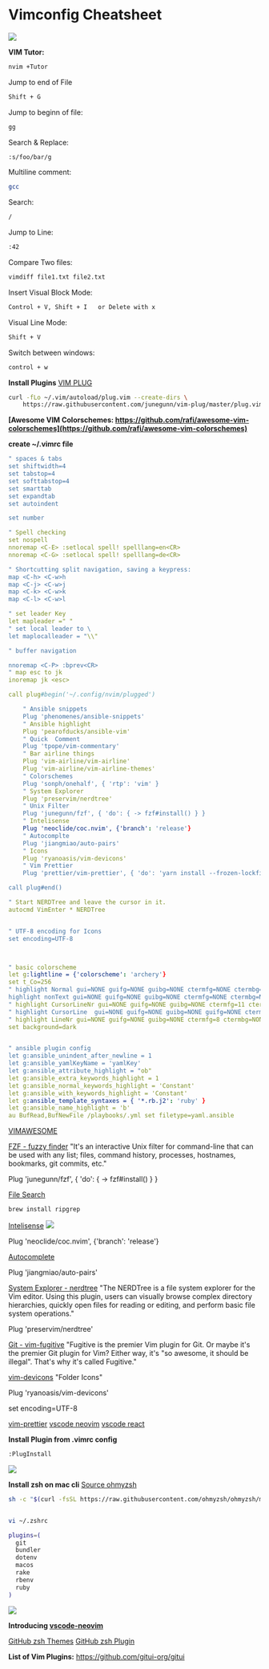 # Vimconfig Cheatsheet

![](../images/VimCheat.jpg)

**VIM Tutor:**
```sh
nvim +Tutor
```

Jump to end of File
```sh
Shift + G
```

Jump to beginn of file:
```sh
gg
```

Search & Replace:
```sh
:s/foo/bar/g
```

Multiline comment:
```sh
gcc
```

Search:
```sh
/
```

Jump to Line:
```sh
:42
```

Compare Two files:
```sh
vimdiff file1.txt file2.txt
```

Insert Visual Block Mode:
```sh
Control + V, Shift + I   or Delete with x
```

Visual Line Mode:
```sh
Shift + V
```

Switch between windows:
```sh
control + w
```

**Install Plugins**
[VIM PLUG](https://github.com/junegunn/vim-plug)
```sh
curl -fLo ~/.vim/autoload/plug.vim --create-dirs \
    https://raw.githubusercontent.com/junegunn/vim-plug/master/plug.vim
``` 

**[Awesome VIM Colorschemes: https://github.com/rafi/awesome-vim-colorschemes](https://github.com/rafi/awesome-vim-colorschemes)**

**create ~/.vimrc file**
```yml
" spaces & tabs
set shiftwidth=4
set tabstop=4
set softtabstop=4
set smarttab
set expandtab
set autoindent

set number

" Spell checking
set nospell
nnoremap <C-E> :setlocal spell! spelllang=en<CR>
nnoremap <C-G> :setlocal spell! spelllang=de<CR>

" Shortcutting split navigation, saving a keypress:
map <C-h> <C-w>h
map <C-j> <C-w>j
map <C-k> <C-w>k
map <C-l> <C-w>l

" set leader Key
let mapleader =" "
" set local leader to \
let maplocalleader = "\\"

" buffer navigation

nnoremap <C-P> :bprev<CR>
" map esc to jk
inoremap jk <esc>

call plug#begin('~/.config/nvim/plugged')

    " Ansible snippets
    Plug 'phenomenes/ansible-snippets'
    " Ansible highlight
    Plug 'pearofducks/ansible-vim'
    " Quick  Comment
    Plug 'tpope/vim-commentary'
    " Bar airline things
    Plug 'vim-airline/vim-airline'
    Plug 'vim-airline/vim-airline-themes'
    " Colorschemes
    Plug 'sonph/onehalf', { 'rtp': 'vim' }
    " System Explorer
    Plug 'preservim/nerdtree'
    " Unix Filter
    Plug 'junegunn/fzf', { 'do': { -> fzf#install() } }
    " Intelisense 
    Plug 'neoclide/coc.nvim', {'branch': 'release'}
    " Autocomplte
    Plug 'jiangmiao/auto-pairs'
    " Icons
    Plug 'ryanoasis/vim-devicons'
    " Vim Prettier
    Plug 'prettier/vim-prettier', { 'do': 'yarn install --frozen-lockfile --production' }

call plug#end()

" Start NERDTree and leave the cursor in it.
autocmd VimEnter * NERDTree


" UTF-8 encoding for Icons
set encoding=UTF-8



" basic colorscheme
let g:lightline = {'colorscheme': 'archery'}
set t_Co=256
" highlight Normal gui=NONE guifg=NONE guibg=NONE ctermfg=NONE ctermbg=NONE
highlight nonText gui=NONE guifg=NONE guibg=NONE ctermfg=NONE ctermbg=NONE
" highlight CursorLineNr gui=NONE guifg=NONE guibg=NONE ctermfg=11 ctermbg=NONE
" highlight CursorLine  gui=NONE guifg=NONE guibg=NONE guifg=NONE ctermbg=NONE
" highlight LineNr gui=NONE guifg=NONE guibg=NONE ctermfg=8 ctermbg=NONE
set background=dark


" ansible plugin config
let g:ansible_unindent_after_newline = 1
let g:ansible_yamlKeyName = 'yamlKey'
let g:ansible_attribute_highlight = "ob"
let g:ansible_extra_keywords_highlight = 1
let g:ansible_normal_keywords_highlight = 'Constant'
let g:ansible_with_keywords_highlight = 'Constant'
let g:ansible_template_syntaxes = { '*.rb.j2': 'ruby' }
let g:ansible_name_highlight = 'b'
au BufRead,BufNewFile /playbooks/.yml set filetype=yaml.ansible
```  

[VIMAWESOME](https://vimawesome.com/)



[FZF - fuzzy finder](https://github.com/junegunn/fzf)
"It's an interactive Unix filter for command-line that can be used with any list; files, command history, processes, hostnames, bookmarks, git commits, etc."

Plug 'junegunn/fzf', { 'do': { -> fzf#install() } }


[File Search](https://github.com/BurntSushi/ripgrep)
```sh
brew install ripgrep
```

[Intelisense](https://github.com/neoclide/coc.nvim)
![](https://private-user-images.githubusercontent.com/251450/266519386-05f60ab8-dcb1-40f7-9e4a-3c03f5db5398.gif?jwt=eyJhbGciOiJIUzI1NiIsInR5cCI6IkpXVCJ9.eyJpc3MiOiJnaXRodWIuY29tIiwiYXVkIjoicmF3LmdpdGh1YnVzZXJjb250ZW50LmNvbSIsImtleSI6ImtleTUiLCJleHAiOjE3NDUxOTE4NTQsIm5iZiI6MTc0NTE5MTU1NCwicGF0aCI6Ii8yNTE0NTAvMjY2NTE5Mzg2LTA1ZjYwYWI4LWRjYjEtNDBmNy05ZTRhLTNjMDNmNWRiNTM5OC5naWY_WC1BbXotQWxnb3JpdGhtPUFXUzQtSE1BQy1TSEEyNTYmWC1BbXotQ3JlZGVudGlhbD1BS0lBVkNPRFlMU0E1M1BRSzRaQSUyRjIwMjUwNDIwJTJGdXMtZWFzdC0xJTJGczMlMkZhd3M0X3JlcXVlc3QmWC1BbXotRGF0ZT0yMDI1MDQyMFQyMzI1NTRaJlgtQW16LUV4cGlyZXM9MzAwJlgtQW16LVNpZ25hdHVyZT1mMTg2NzllNzI2MWVlMGMxNjkzMDdiMTIzMGQ0YmNmZjUwMzVjMWQyZDRjMzAzOGRmMTg5OTQzNThhNzc3ODJkJlgtQW16LVNpZ25lZEhlYWRlcnM9aG9zdCJ9.IAvai8k5Dt-002j64Ks3fcKfB8cZh7ALur6z1NurDIk)

Plug 'neoclide/coc.nvim', {'branch': 'release'}


[Autocomplete](https://github.com/jiangmiao/auto-pairs)

Plug 'jiangmiao/auto-pairs'


[System Explorer - nerdtree](https://github.com/preservim/nerdtree)
"The NERDTree is a file system explorer for the Vim editor. Using this plugin, users can visually browse complex directory hierarchies, quickly open files for reading or editing, and perform basic file system operations."

Plug 'preservim/nerdtree'


[Git - vim-fugitive](https://github.com/tpope/vim-fugitive)
"Fugitive is the premier Vim plugin for Git. Or maybe it's the premier Git plugin for Vim? Either way, it's "so awesome, it should be illegal". That's why it's called Fugitive."


[vim-devicons](https://github.com/ryanoasis/vim-devicons)
"Folder Icons"


Plug 'ryanoasis/vim-devicons'

set encoding=UTF-8

[vim-prettier](https://github.com/prettier/vim-prettier)
[vscode neovim](https://github.com/vscode-neovim/vscode-neovim)
[vscode react](https://github.com/xabikos/vscode-react)


**Install Plugin from .vimrc config**
```sh
:PlugInstall
```

![](../images/vim.jpg)


**Install zsh on mac cli** 
[Source ohmyzsh](https://github.com/ohmyzsh/ohmyzsh/tree/master)
```sh
sh -c "$(curl -fsSL https://raw.githubusercontent.com/ohmyzsh/ohmyzsh/master/tools/install.sh)"


vi ~/.zshrc

plugins=(
  git
  bundler
  dotenv
  macos
  rake
  rbenv
  ruby
)
```

![](../images/zsh.jpg)

**Introducing [vscode-neovim](https://github.com/vscode-neovim/vscode-neovim)**

[GitHub zsh Themes](https://github.com/ohmyzsh/ohmyzsh/wiki/Themes)
[GitHub zsh Plugin](https://github.com/ohmyzsh/ohmyzsh/blob/master/plugins/git/git.plugin.zsh)

**List of Vim Plugins:**
https://github.com/gitui-org/gitui

